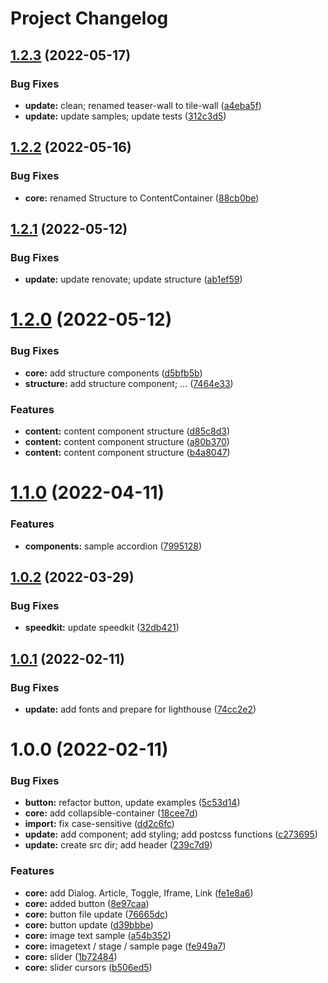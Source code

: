 # Project Changelog

## [1.2.3](https://github.com/GrabarzUndPartner/foundation/compare/v1.2.2...v1.2.3) (2022-05-17)


### Bug Fixes

* **update:** clean; renamed teaser-wall to tile-wall ([a4eba5f](https://github.com/GrabarzUndPartner/foundation/commit/a4eba5f99f8d2ac66d84895687bfc9655b766624))
* **update:** update samples; update tests ([312c3d5](https://github.com/GrabarzUndPartner/foundation/commit/312c3d5901d45a43ac1a8c3a89e8b8d1c9dbd135))

## [1.2.2](https://github.com/GrabarzUndPartner/foundation/compare/v1.2.1...v1.2.2) (2022-05-16)


### Bug Fixes

* **core:** renamed Structure to ContentContainer ([88cb0be](https://github.com/GrabarzUndPartner/foundation/commit/88cb0be5c2681311537611f5a4ecc9bc4cd1c552))

## [1.2.1](https://github.com/GrabarzUndPartner/foundation/compare/v1.2.0...v1.2.1) (2022-05-12)


### Bug Fixes

* **update:** update renovate; update structure ([ab1ef59](https://github.com/GrabarzUndPartner/foundation/commit/ab1ef590771631ea1313647ebe5e23e5c0bf2726))

# [1.2.0](https://github.com/GrabarzUndPartner/foundation/compare/v1.1.0...v1.2.0) (2022-05-12)


### Bug Fixes

* **core:** add structure components ([d5bfb5b](https://github.com/GrabarzUndPartner/foundation/commit/d5bfb5b92971951a6b2ba80dfa4c6328302c6a5b))
* **structure:** add structure component; … ([7464e33](https://github.com/GrabarzUndPartner/foundation/commit/7464e33b5a955bab4867742c49a3398221558426))


### Features

* **content:** content component structure ([d85c8d3](https://github.com/GrabarzUndPartner/foundation/commit/d85c8d301d3d37d8896a4f1fc56d51bee3259e24))
* **content:** content component structure ([a80b370](https://github.com/GrabarzUndPartner/foundation/commit/a80b370d235cb8015af007d272c6b8a1eece82da))
* **content:** content component structure ([b4a8047](https://github.com/GrabarzUndPartner/foundation/commit/b4a80477d1e452d6e50af7d954206c585c7e8b54))

# [1.1.0](https://github.com/GrabarzUndPartner/foundation/compare/v1.0.2...v1.1.0) (2022-04-11)


### Features

* **components:** sample accordion ([7995128](https://github.com/GrabarzUndPartner/foundation/commit/7995128ce9306d28824dc5538190c1bd6fab9f86))

## [1.0.2](https://github.com/GrabarzUndPartner/foundation/compare/v1.0.1...v1.0.2) (2022-03-29)


### Bug Fixes

* **speedkit:** update speedkit ([32db421](https://github.com/GrabarzUndPartner/foundation/commit/32db4218602d5a1b6ddc146840afa4ca5470b401))

## [1.0.1](https://github.com/GrabarzUndPartner/foundation/compare/v1.0.0...v1.0.1) (2022-02-11)


### Bug Fixes

* **update:** add fonts and prepare for lighthouse ([74cc2e2](https://github.com/GrabarzUndPartner/foundation/commit/74cc2e2a46cab8dcb01283ac65d4b7ddb4ca2039))

# 1.0.0 (2022-02-11)


### Bug Fixes

* **button:** refactor button, update examples ([5c53d14](https://github.com/GrabarzUndPartner/foundation/commit/5c53d1408f8e7e671cc49e337df58e0247e77729))
* **core:** add collapsible-container ([18cee7d](https://github.com/GrabarzUndPartner/foundation/commit/18cee7de970b86eebc6266dc3fd7578df384da14))
* **import:** fix case-sensitive ([dd2c6fc](https://github.com/GrabarzUndPartner/foundation/commit/dd2c6fcae2bd0c564632e35e6628a3b304c7eab4))
* **update:** add component; add styling; add postcss functions ([c273695](https://github.com/GrabarzUndPartner/foundation/commit/c273695cd612a20e56aa565b39db140fff032436))
* **update:** create src dir; add header ([239c7d9](https://github.com/GrabarzUndPartner/foundation/commit/239c7d95258c0311f395f2fc8c98ff252000e326))


### Features

* **core:** add Dialog. Article, Toggle, Iframe, Link ([fe1e8a6](https://github.com/GrabarzUndPartner/foundation/commit/fe1e8a678b317865f33b91294503c30b528c4718))
* **core:** added button ([8e97caa](https://github.com/GrabarzUndPartner/foundation/commit/8e97caa2a128f611c46538cdaa8dc4af9265262d))
* **core:** button file update ([76665dc](https://github.com/GrabarzUndPartner/foundation/commit/76665dc7ffb46453a8cb721cfc2dd750d54d6248))
* **core:** button update ([d39bbbe](https://github.com/GrabarzUndPartner/foundation/commit/d39bbbe47db89d2242301fdf286665eb6f12e1c1))
* **core:** image text sample ([a54b352](https://github.com/GrabarzUndPartner/foundation/commit/a54b3526dabd8174465ac2beace45963a8dc669c))
* **core:** imagetext / stage / sample page ([fe949a7](https://github.com/GrabarzUndPartner/foundation/commit/fe949a779680a96e457a332bb58b13207e73d3ee))
* **core:** slider ([1b72484](https://github.com/GrabarzUndPartner/foundation/commit/1b7248411a0c1f6409442c631cfa72fde21c32ca))
* **core:** slider cursors ([b506ed5](https://github.com/GrabarzUndPartner/foundation/commit/b506ed59629ea96bc7cd65a83eb3a376eb991d06))
